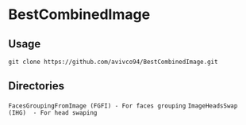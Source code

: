 # **BestCombinedImage**

## Usage
```git clone https://github.com/avivco94/BestCombinedImage.git```

## Directories
```FacesGroupingFromImage (FGFI) - For faces grouping```
```ImageHeadsSwap         (IHG)  - For head swaping```